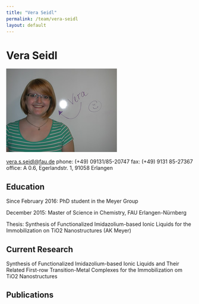 ```yaml
---
title: "Vera Seidl"
permalink: /team/vera-seidl
layout: default
---
```


# Vera Seidl

![Vera Seidl](/assets/img/vs_page.jpg)
 
[vera.s.seidl@fau.de](mailto:vera.s.seidl@fau.de)
phone: (+49) 09131/85-20747
fax:  (+49) 9131 85-27367
office: A 0.6, Egerlandstr. 1, 91058 Erlangen

## Education

Since February 2016:
PhD student in the Meyer Group 

December 2015:
Master of Science in Chemistry, FAU Erlangen-Nürnberg

Thesis: Synthesis of Functionalized Imidazolium-based Ionic Liquids for the Immobilization on TiO2 Nanostructures (AK Meyer)

## Current Research

Synthesis of Functionalized Imidazolium-based Ionic Liquids and Their Related First-row Transition-Metal Complexes for the Immobilization om TiO2 Nanostructures

## Publications

